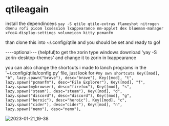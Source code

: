 # qtileagain
 install the dependinceys `yay -S qtile qtile-extras flameshot nitrogen dmenu rofi picom lxsession lxappearance nm-applet dex blueman-manager xfce4-display-settings volumeicon kitty pcmanfm`
 
 than clone this into ~/.config/qtile and you should be set and ready to go!
 
 ----optional---
 (helpful)to get the zorin type windows download 'yay -S zorin-desktop-themes' and change it to zorin in lxappearance
 
 you can also change the shortcuts i made to lanch programs in the '~/.config/qtile/config.py' file, just look for
 `#my own shortcuts
    Key([mod], "b", lazy.spawn("brave"), desc="brave"),
    Key([mod], "t", lazy.spawn("pcmanfm"), desc="File Explorer"),
    Key([mod], "f", lazy.spawn(mybrowser), desc="firefox"),
    Key([mod], "s", lazy.spawn("steam"), desc="steam"),
    Key([mod], "d", lazy.spawn("discord"), desc="discord"),
    Key([mod], "g", lazy.spawn("heroic"), desc="heroic"),
    Key([mod], "c", lazy.spawn("cider"), desc="cider"),
    Key([mod], "n", lazy.spawn("nemo"), desc="nemo"),`
 
    
 
 
 ![2023-01-21_19-38](https://user-images.githubusercontent.com/121829495/213896807-16138ddd-d1a6-47c1-afc0-16bc395ec8ad.png)
